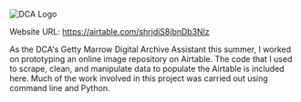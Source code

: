 ![DCA Logo](https://dl.airtable.com/mhhimxBS26EKoKEaSZag_full_DCA_LOGO_CMYKCS_logoonly.jpg)

Website URL: https://airtable.com/shrjdiS8jbnDb3Nlz

As the DCA's Getty Marrow Digital Archive Assistant this summer, I worked on prototyping an online image repository on Airtable. The code that I used to scrape, clean, and manipulate data to populate the Airtable is included here. Much of the work involved in this project was carried out using command line and Python. 
